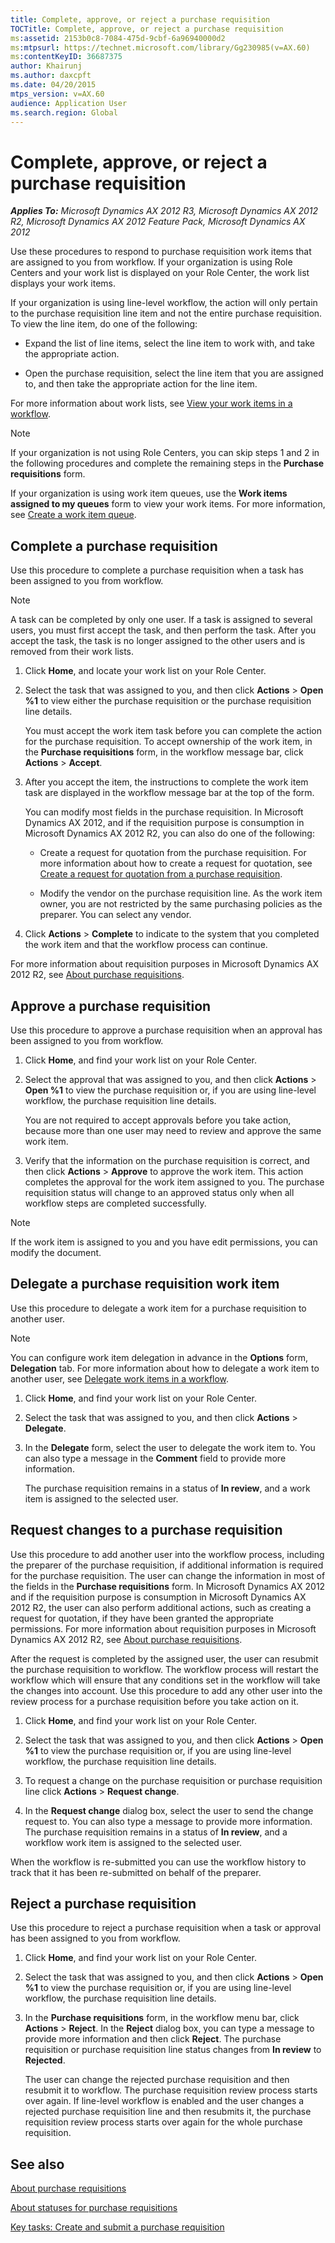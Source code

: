 ```yaml
---
title: Complete, approve, or reject a purchase requisition
TOCTitle: Complete, approve, or reject a purchase requisition
ms:assetid: 2153b0c8-7084-475d-9cbf-6a96940000d2
ms:mtpsurl: https://technet.microsoft.com/library/Gg230985(v=AX.60)
ms:contentKeyID: 36687375
author: Khairunj
ms.author: daxcpft
ms.date: 04/20/2015
mtps_version: v=AX.60
audience: Application User
ms.search.region: Global
---
```


# Complete, approve, or reject a purchase requisition 


_**Applies To:** Microsoft Dynamics AX 2012 R3, Microsoft Dynamics AX 2012 R2, Microsoft Dynamics AX 2012 Feature Pack, Microsoft Dynamics AX 2012_

Use these procedures to respond to purchase requisition work items that are assigned to you from workflow. If your organization is using Role Centers and your work list is displayed on your Role Center, the work list displays your work items.

If your organization is using line-level workflow, the action will only pertain to the purchase requisition line item and not the entire purchase requisition. To view the line item, do one of the following:

  - Expand the list of line items, select the line item to work with, and take the appropriate action.

  - Open the purchase requisition, select the line item that you are assigned to, and then take the appropriate action for the line item.

For more information about work lists, see [View your work items in a workflow](view-your-work-items-in-a-workflow.md).


> [!NOTE]
> <P>If your organization is not using Role Centers, you can skip steps 1 and 2 in the following procedures and complete the remaining steps in the <STRONG>Purchase requisitions</STRONG> form.</P>
> <P>If your organization is using work item queues, use the <STRONG>Work items assigned to my queues</STRONG> form to view your work items. For more information, see <A href="create-a-work-item-queue.md">Create a work item queue</A>.</P>



## Complete a purchase requisition

Use this procedure to complete a purchase requisition when a task has been assigned to you from workflow.


> [!NOTE]
> <P>A task can be completed by only one user. If a task is assigned to several users, you must first accept the task, and then perform the task. After you accept the task, the task is no longer assigned to the other users and is removed from their work lists.</P>



1.  Click **Home**, and locate your work list on your Role Center.

2.  Select the task that was assigned to you, and then click **Actions** \> **Open %1** to view either the purchase requisition or the purchase requisition line details.
    
    You must accept the work item task before you can complete the action for the purchase requisition. To accept ownership of the work item, in the **Purchase requisitions** form, in the workflow message bar, click **Actions** \> **Accept**.

3.  After you accept the item, the instructions to complete the work item task are displayed in the workflow message bar at the top of the form.
    
    You can modify most fields in the purchase requisition. In Microsoft Dynamics AX 2012, and if the requisition purpose is consumption in Microsoft Dynamics AX 2012 R2, you can also do one of the following:
    
      - Create a request for quotation from the purchase requisition. For more information about how to create a request for quotation, see [Create a request for quotation from a purchase requisition](create-a-request-for-quotation-from-a-purchase-requisition.md).
    
      - Modify the vendor on the purchase requisition line. As the work item owner, you are not restricted by the same purchasing policies as the preparer. You can select any vendor.

4.  Click **Actions** \> **Complete** to indicate to the system that you completed the work item and that the workflow process can continue.

For more information about requisition purposes in Microsoft Dynamics AX 2012 R2, see [About purchase requisitions](about-purchase-requisitions.md).

## Approve a purchase requisition

Use this procedure to approve a purchase requisition when an approval has been assigned to you from workflow.

1.  Click **Home**, and find your work list on your Role Center.

2.  Select the approval that was assigned to you, and then click **Actions** \> **Open %1** to view the purchase requisition or, if you are using line-level workflow, the purchase requisition line details.
    
    You are not required to accept approvals before you take action, because more than one user may need to review and approve the same work item.

3.  Verify that the information on the purchase requisition is correct, and then click **Actions** \> **Approve** to approve the work item. This action completes the approval for the work item assigned to you. The purchase requisition status will change to an approved status only when all workflow steps are completed successfully.


> [!NOTE]
> <P>If the work item is assigned to you and you have edit permissions, you can modify the document.</P>



## Delegate a purchase requisition work item

Use this procedure to delegate a work item for a purchase requisition to another user.


> [!NOTE]
> <P>You can configure work item delegation in advance in the <STRONG>Options</STRONG> form, <STRONG>Delegation</STRONG> tab. For more information about how to delegate a work item to another user, see <A href="delegate-work-items-in-a-workflow.md">Delegate work items in a workflow</A>.</P>



1.  Click **Home**, and find your work list on your Role Center.

2.  Select the task that was assigned to you, and then click **Actions** \> **Delegate**.

3.  In the **Delegate** form, select the user to delegate the work item to. You can also type a message in the **Comment** field to provide more information.
    
    The purchase requisition remains in a status of **In review**, and a work item is assigned to the selected user.

## Request changes to a purchase requisition

Use this procedure to add another user into the workflow process, including the preparer of the purchase requisition, if additional information is required for the purchase requisition. The user can change the information in most of the fields in the **Purchase requisitions** form. In Microsoft Dynamics AX 2012 and if the requisition purpose is consumption in Microsoft Dynamics AX 2012 R2, the user can also perform additional actions, such as creating a request for quotation, if they have been granted the appropriate permissions. For more information about requisition purposes in Microsoft Dynamics AX 2012 R2, see [About purchase requisitions](about-purchase-requisitions.md).

After the request is completed by the assigned user, the user can resubmit the purchase requisition to workflow. The workflow process will restart the workflow which will ensure that any conditions set in the workflow will take the changes into account. Use this procedure to add any other user into the review process for a purchase requisition before you take action on it.

1.  Click **Home**, and find your work list on your Role Center.

2.  Select the task that was assigned to you, and then click **Actions** \> **Open %1** to view the purchase requisition or, if you are using line-level workflow, the purchase requisition line details.

3.  To request a change on the purchase requisition or purchase requisition line click **Actions** \> **Request change**.

4.  In the **Request change** dialog box, select the user to send the change request to. You can also type a message to provide more information. The purchase requisition remains in a status of **In review**, and a workflow work item is assigned to the selected user.

When the workflow is re-submitted you can use the workflow history to track that it has been re-submitted on behalf of the preparer.

## Reject a purchase requisition

Use this procedure to reject a purchase requisition when a task or approval has been assigned to you from workflow.

1.  Click **Home**, and find your work list on your Role Center.

2.  Select the task that was assigned to you, and then click **Actions** \> **Open %1** to view the purchase requisition or, if you are using line-level workflow, the purchase requisition line details.

3.  In the **Purchase requisitions** form, in the workflow menu bar, click **Actions** \> **Reject**. In the **Reject** dialog box, you can type a message to provide more information and then click **Reject**. The purchase requisition or purchase requisition line status changes from **In review** to **Rejected**.
    
    The user can change the rejected purchase requisition and then resubmit it to workflow. The purchase requisition review process starts over again. If line-level workflow is enabled and the user changes a rejected purchase requisition line and then resubmits it, the purchase requisition review process starts over again for the whole purchase requisition.

## See also

[About purchase requisitions](about-purchase-requisitions.md)

[About statuses for purchase requisitions](about-statuses-for-purchase-requisitions.md)

[Key tasks: Create and submit a purchase requisition](key-tasks-create-and-submit-a-purchase-requisition.md)

  


